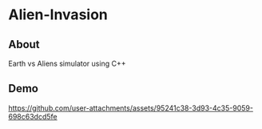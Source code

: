 # Alien-Invasion
## About 
Earth vs Aliens simulator using C++
## Demo

https://github.com/user-attachments/assets/95241c38-3d93-4c35-9059-698c63dcd5fe

